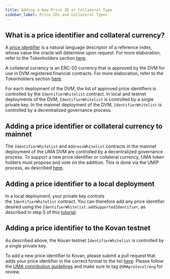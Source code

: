 ```yaml
---
title: Adding a New Price ID or Collateral Type
sidebar_label: Price IDs and Collateral Types
---
```


## What is a price identifier and collateral currency?

A [price identifier](https://docs.umaproject.org/synthetic-tokens/glossary#price-identifier) is a natural language descriptor of a reference index, whose value the oracle will determine upon request. For more elaboration, refer to the Tokenholders section [here](/uma-tokenholders/adding-price-id#what-is-a-price-identifier).

A collateral currency is an ERC-20 currency that is approved by the DVM for use in DVM registered financial contracts. For more elaboration, refer to the Tokenholders section [here](/uma-tokenholders/adding-price-id#what-is-a-collateral-currency).

For each deployment of the DVM, the list of approved price identifiers is controlled by the `IdentifierWhitelist` contract. In local and testnet deployments of the DVM, `IdentifierWhitelist` is controlled by a single private key. In the mainnet deployment of the DVM, `IdentifierWhitelist` is controlled by a decentralized governance process.

## Adding a price identifier or collateral currency to mainnet

The `IdentifierWhitelist` and `AddressWhitelist` contracts in the mainnet deployment of the UMA DVM are controlled by a decentralized governance process. To support a new price identifier or collateral currency, UMA token holders must propose and vote on the addition. This is done via the UMIP process, as described [here](/uma-tokenholders/adding-price-id#adding-a-price-identifier-or-collateral-currency-to-mainnet).

## Adding a price identifier to a local deployment

In a local deployment, your private key controls the `IdentifierWhitelist` contract. You can therefore add any price identifier desired using the `IdentifierWhitelist.addSupportedIdentifier`, as described in step 5 of this [tutorial](/build-walkthrough/mint-locally).

## Adding a price identifier to the Kovan testnet

As described above, the Kovan testnet `IdentifierWhitelist` is controlled by a single private key.

To add a new price identifier to Kovan, please submit a pull request that adds your price identifier in the correct format to the list [here](https://github.com/UMAprotocol/protocol/blob/master/packages/core/config/identifiers.json). Please follow the [UMA contribution guidelines](https://github.com/UMAprotocol/protocol/blob/master/CONTRIBUTING.md) and make sure to tag `@UMAprotocol/eng` for review.
